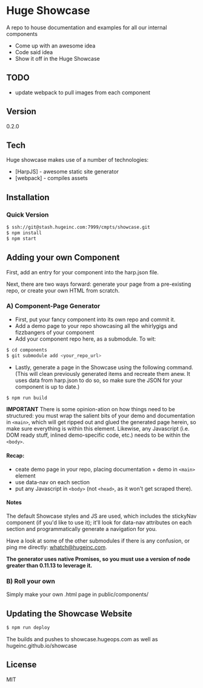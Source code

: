 Huge Showcase
=========

A repo to house documentation and examples for all our internal components

  - Come up with an awesome idea
  - Code said idea
  - Show it off in the Huge Showcase


TODO
----
- update webpack to pull images from each component

Version
----

0.2.0


Tech
-----------

Huge showcase makes use of a number of technologies:

* [HarpJS] - awesome static site generator
* [webpack] - compiles assets


Installation
--------------

### Quick Version

```sh
$ ssh://git@stash.hugeinc.com:7999/cmpts/showcase.git
$ npm install
$ npm start
```


Adding your own Component
-----------

First, add an entry for your component into the harp.json file.

Next, there are two ways forward: generate your page from a pre-existing repo, or create your own HTML from scratch.

### A) Component-Page Generator

- First, put your fancy component into its own repo and commit it.
- Add a demo page to your repo showcasing all the whirlygigs and fizzbangers of your component
- Add your component repo here, as a submodule. To wit:

```sh
$ cd components
$ git submodule add <your_repo_url>
```

- Lastly, generate a page in the Showcase using the following command. (This will clean previously generated items and recreate them anew. It uses data from harp.json to do so, so make sure the JSON for your component is up to date.)

```sh
$ npm run build
```

**IMPORTANT** There is some opinion-ation on how things need to be structured: you must wrap the salient bits of your demo and documentation in ```<main>```, which will get ripped out and glued the generated page herein, so make sure everything is within this element. Likewise, any Javascript (i.e. DOM ready stuff, inlined demo-specific code, etc.) needs to be within the ```<body>```.


#### Recap:
- ceate demo page in your repo, placing documentation + demo in ```<main>``` element
- use data-nav on each section
- put any Javascript in ```<body>``` (not ```<head>```, as it won't get scraped there).


#### Notes

The default Showcase styles and JS are used, which includes the stickyNav component (if you'd like to use it); it'll look for data-nav attributes on each section and programmatically generate a navigation for you.

Have a look at some of the other submodules if there is any confusion, or ping me directly: whatch@hugeinc.com.

**The generator uses native Promises, so you must use a version of node greater than 0.11.13 to leverage it.**


### B) Roll your own
Simply make your own <component>.html page in public/components/


Updating the Showcase Website
--------------

```sh
$ npm run deploy
```

The builds and pushes to showcase.hugeops.com as well as hugeinc.github.io/showcase



License
----

MIT
